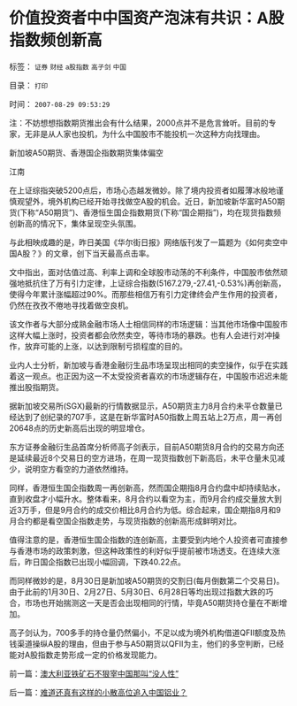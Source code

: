 # 价值投资者中中国资产泡沫有共识：A股指数频创新高

标签： `证券` `财经` `a股指数` `高子剑` `中国` 

目录： `打印`

时间： `2007-08-29 09:53:29`

注：不妨想想指数期货推出会有什么结果，2000点并不是危言耸听。目前的专家，无非是从人家也投机，为什么中国股市不能投机一次这种方向找理由。

新加坡A50期货、香港国企指数期货集体偏空

江南

在上证综指突破5200点后，市场心态越发微妙。除了境内投资者如履薄冰般地谨慎观望外，境外机构已经开始寻找做空A股的机会。近日，新加坡新华富时A50期货(下称“A50期货”)、香港恒生国企指数期货(下称“国企期指”)，均在现货指数频创新高的情况下，集体呈现空头氛围。

与此相映成趣的是，昨日美国《华尔街日报》网络版刊发了一篇题为《如何卖空中国A股？》的文章，创下当天最高点击率。

文中指出，面对估值过高、利率上调和全球股市动荡的不利条件，中国股市依然顽强地抵抗住了万有引力定律，上证综合指数(5167.279,-27.41,-0.53%)再创新高，使得今年累计涨幅超过90%。而那些相信万有引力定律终会产生作用的投资者，仍然在孜孜不倦地寻找着做空良机。

该文作者与大部分成熟金融市场人士相信同样的市场逻辑：当其他市场像中国股市这样大幅上涨时，投资者都会欣然卖空，等待市场的暴跌。也有人会进行对冲操作，放弃可能的上涨，以达到限制亏损程度的目的。

业内人士分析，新加坡与香港金融衍生品市场呈现出相同的卖空操作，似乎在实践着这一观点。也正因为这一不太受投资者喜欢的市场逻辑存在，中国股市迟迟未能推出股指期货。

据新加坡交易所(SGX)最新的行情数据显示，A50期货主力8月合约未平仓数量已经达到了创纪录的707手，这是在新华富时A50指数上周五站上2万点，周一再创20648点的历史新高后出现的明显增仓。

东方证券金融衍生品首席分析师高子剑表示，目前A50期货8月合约的交易方向还是延续最近8个交易日的空方进场，在周一现货指数创下新高后，未平仓量未见减少，说明空方看空的力道依然维持。

同样，香港恒生国企指数周一再创新高，然而国企期指8月合约盘中却持续贴水，直到收盘才小幅升水。整体看来，8月合约以看空为主，而9月合约成交量放大到近3万手，但是9月合约的成交价相比8月合约为低。综合起来，国企期指8月和9月合约都是看空国企指数走势，与现货指数的创新高形成鲜明对比。

值得注意的是，香港恒生国企指数的连创新高，主要受到内地个人投资者可直接参与香港市场的政策刺激，但这种政策性的利好似乎提前被市场透支。在连续大涨后，昨日国企指数已出现小幅回调，下跌40.22点。

而同样微妙的是，8月30日是新加坡A50期货的交割日(每月倒数第二个交易日)。由于此前的1月30日、2月27日、5月30日、6月28日等均出现过指数大跌的巧合，市场也开始揣测这一天是否会出现相同的行情，毕竟A50期货持仓量在不断增加。

高子剑认为，700多手的持仓量仍然偏小，不足以成为境外机构借道QFII额度及热钱渠道操纵A股的理由，但由于参与A50期货以QFII为主，他们的多空判断，已经能对A股指数走势形成一定的价格发现能力。



前一篇：[澳大利亚铁矿石不狠宰中国那叫“没人性”](../../../2007/8/29/澳大利亚铁矿石不狠宰中国那叫“没人性”.md)

后一篇：[难道还真有这样的小散高位追入中国铝业？](../../../2007/8/29/难道还真有这样的小散高位追入中国铝业？.md)